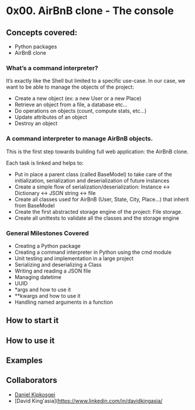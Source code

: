 # 0x00. AirBnB clone - The console

## Concepts covered:

- Python packages
- AirBnB clone

### What’s a command interpreter?

It’s exactly like the Shell but limited to a specific use-case. In our case, we want to be able to manage the objects of the project:

- Create a new object (ex: a new User or a new Place)
- Retrieve an object from a file, a database etc…
- Do operations on objects (count, compute stats, etc…)
- Update attributes of an object
- Destroy an object

### A command interpreter to manage AirBnB objects.

This is the first step towards building full web application: the AirBnB clone.

Each task is linked and helps to:

- Put in place a parent class (called BaseModel) to take care of the initialization, serialization and deserialization of future instances
- Create a simple flow of serialization/deserialization: Instance <-> Dictionary <-> JSON string <-> file
- Create all classes used for AirBnB (User, State, City, Place…) that inherit from BaseModel
- Create the first abstracted storage engine of the project: File storage.
- Create all unittests to validate all the classes and the storage engine

### General Milestones Covered

- Creating a Python package
- Creating a command interpreter in Python using the cmd module
- Unit testing and implementation in a large project
- Serializing and deserializing a Class
- Writing and reading a JSON file
- Managing datetime
- UUID
- *args and how to use it
- **kwargs and how to use it
- Handling named arguments in a function

## How to start it

## How to use it

## Examples

## Collaborators
- [Daniel Kipkosgei](https://www.linkedin.com/in/daniel-kipkosgei-2ab84117b/)
- [David King'asia](https://www.linkedin.com/in/davidkingasia/


